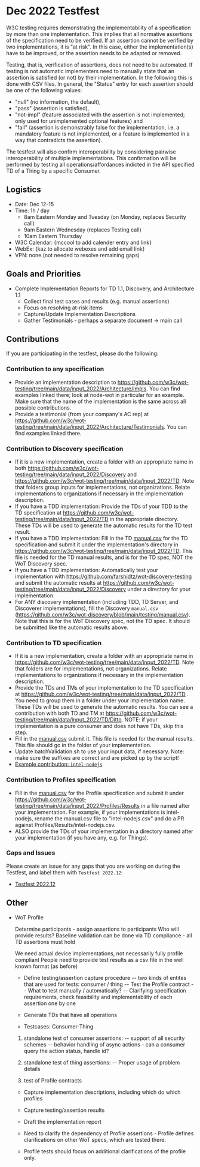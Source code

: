 # Dec 2022 Testfest 

W3C testing requires demonstrating the implementability of a specification by more than one implementation. This implies
that all normative assertions of the specification need to be verified. 
If an assertion cannot be verified by two implementations, it is "at risk".
In this case, either the implementation(s) have to be improved, or the assertion needs to be adapted or removed.

Testing, that is, verification of assertions, does not need to be automated. 
If testing is not automatic implementers need to manually state
that an assertion is satisfied (or not) by their implementation.  In the following this is done with CSV
files.  In general, the "Status" entry for each assertion should be one of the following values:
* "null" (no information, the default),
* "pass" (assertion is satisfied), 
* "not-impl" (feature associated with the assertion is not implemented; only used for unimplemented optional features) and 
* "fail" (assertion is demonstrably false for the implementation, i.e. a mandatory feature is not implemented, or a feature is implemented in a way that contradicts the assertion).

The testfest will also confirm interoperability by considering pairwise interoperability of
multiple implementations.  This confirmation will be performed by testing all operations/affordances
indicted in the API specified TD of a Thing by a specific Consumer.

## Logistics
* Date: Dec 12-15
* Time: 1h / day
   - 8am Eastern Monday and Tuesday (on Monday, replaces Security call)
   - 9am Eastern Wednesday (replaces Testing call)
   - 10am Eastern Thursday
* W3C Calendar: {mccool to add calender entry and link}
* WebEx: {kaz to allocate webexes and add email link}
* VPN: none (not needed to resolve remaining gaps)

## Goals and Priorities
* Complete Implementation Reports for TD 1.1, Discovery, and Architecture 1.1
   - Collect final test cases and results (e.g. manual assertions)
   - Focus on resolving at-risk items
   - Capture/Update Implementation Descriptions
   - Gather Testimonials - perhaps a separate document -> main call

## Contributions
If you are participating in the testfest, please do the following:

### Contribution to any specification
- Provide an implementation description to https://github.com/w3c/wot-testing/tree/main/data/input_2022/Architecture/Impls. You can find examples linked there; look at node-wot in particular for an example. Make sure that the name of the implementation is the same across all possible contributions.
- Provide a testimonial (from your company's AC rep) at https://github.com/w3c/wot-testing/tree/main/data/input_2022/Architecture/Testimonials. You can find examples linked there.

### Contribution to Discovery specification
- If it is a new implementation, create a folder with an appropriate name in both https://github.com/w3c/wot-testing/tree/main/data/input_2022/Discovery and https://github.com/w3c/wot-testing/tree/main/data/input_2022/TD.  Note that folders group inputs for implementations, not organizations.  Relate implementations to organizations if necessary in the implementation description. 
- If you have a TDD implementation: Provide the TDs of your TDD to the TD specification at https://github.com/w3c/wot-testing/tree/main/data/input_2022/TD in the appropriate directory. These TDs will be used to generate the automatic results for the TD test result.
- If you have a TDD implementation: Fill in the TD [manual.csv](https://github.com/w3c/wot-thing-description/blob/main/testing/manual.csv) for the TD specification and submit it under the implementation's directory in https://github.com/w3c/wot-testing/tree/main/data/input_2022/TD. This file is needed for the TD manual results, and is for the TD spec, NOT the WoT Discovery spec.
- If you have a TDD implementation: Automatically test your implementation with https://github.com/farshidtz/wot-discovery-testing and submit the automatic results at https://github.com/w3c/wot-testing/tree/main/data/input_2022/Discovery under a directory for your implementation. 
- For ANY discovery implementation (including TDD, TD Server, and Discoverer implementations), fill the Discovery `manual.csv` (https://github.com/w3c/wot-discovery/blob/main/testing/manual.csv). Note that this is for the WoT Discovery spec, not the TD spec.  It should be submitted like the automatic results above.

### Contribution to TD specification
- If it is a new implementation, create a folder with an appropriate name in https://github.com/w3c/wot-testing/tree/main/data/input_2022/TD.  Note that folders are for implementations, not organizations.  Relate implementations to organizations if necessary in the implementation description.
- Provide the TDs and TMs of your implementation to the TD specification at https://github.com/w3c/wot-testing/tree/main/data/input_2022/TD . You need to group them in a folder under your implementation name. These TDs will be used to generate the automatic results. You can see a contribution with both TD and TM at https://github.com/w3c/wot-testing/tree/main/data/input_2022/TD/Ditto.  NOTE: if your implementation is a pure consumer and does not have TDs, skip this step.
- Fill in the [manual.csv](https://github.com/w3c/wot-thing-description/blob/main/testing/manual.csv) submit it. This file is needed for the manual results. This file should go in the folder of your implementation.
- Update batchValidation.sh to use your input data, if necessary.  Note: make sure the suffixes are correct and are picked up by the script!
- [Example contribution: `intel-nodejs`](https://github.com/w3c/wot-testing/pull/312)

### Contribution to Profiles specification
- Fill in the [manual.csv](https://github.com/w3c/wot-profile/blob/main/testing/manual.csv) for the Profile specification and submit it under https://github.com/w3c/wot-testing/tree/main/data/input_2022/Profiles/Results in a file named after your implementation.  For example, if your implementations is intel-nodejs, rename the manual.csv file to "intel-nodejs.csv" and do a PR against Profiles/Results/intel-nodejs.csv.
- ALSO provide the TDs of your implementation in a directory named after your implementation (if you have any, e.g. for Things).  

### Gaps and Issues
Please create an issue for any gaps that you are working on during the Testfest, and label them with `Testfest 2022.12`:
- [Testfest 2022.12](https://github.com/w3c/wot-testing/labels/Testfest%202022.12)

## Other
* WoT Profile

   Determine participants - assign assertions to participants Who will provide results? 
   Baseline validation can be done via TD compliance - all TD assertions must hold
   
   We need actual device implementations, not necessarily fully profile compliant
   People need to provide test results as a csv file in the well known format (as before)

   - Define testing/assertion capture procedure
   -- two kinds of entites that are used for tests: consumer / thing
   -- Test the Profile contract
   -- What to test manually / automatically?
   -- Clarifying specification requirements, check feasibility and implementability of each assertion one by one
   
   - Generate TDs that have all operations
   
   - Testcases: Consumer-Thing
   1. standalone test of consumer assertions:
   -- support of all security schemes
   -- behavior handling of async actions - can a consumer query the action status, handle id?
   
   2. standalone test of thing assertions:
   -- Proper usage of problem details 
   
   3. test of Profile contracts
   
   - Capture implementation descriptions, including which do which profiles
   - Capture testing/assertion results
   - Draft the implementation report

   - Need to clarify the dependency of Profile assertions - Profile defines clarifications on other WoT specs, which are tested there.
   - Profile tests should focus on additional clarifications of the profile only.
